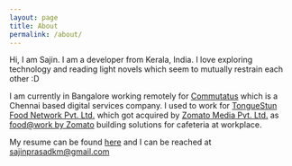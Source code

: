 ```yaml
---
layout: page
title: About
permalink: /about/
---
```


Hi, I am Sajin. I am a developer from Kerala, India. I love exploring technology and reading light novels which seem to mutually restrain each other :D
 
I am currently in Bangalore working remotely for [Commutatus](https://www.commutatus.com/) which is a Chennai based digital services company. I used to work for [TongueStun Food Network Pvt. Ltd.](https://www.tonguestun.com/) which got acquired by [Zomato Media Pvt. Ltd.](https://www.zomato.com) as [food@work by Zomato](https://www.zomato.com/business/foodatwork) building solutions for cafeteria at workplace.
  
My resume can be found [here](http://sajinmp.com/resume/sajin-resume.pdf) and I can be reached at sajinprasadkm@gmail.com
